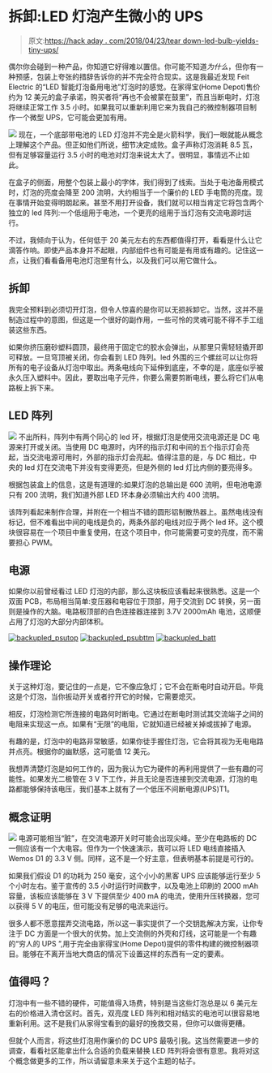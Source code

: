 # 拆卸:LED 灯泡产生微小的 UPS

> 原文:[https://hack aday . com/2018/04/23/tear down-led-bulb-yields-tiny-ups/](https://hackaday.com/2018/04/23/teardown-led-bulb-yields-tiny-ups/)

偶尔你会碰到一种产品，你知道它好得难以置信。你可能不知道*为什么*，但你有一种预感，包装上夸张的措辞告诉你的并不完全符合现实。这是我最近发现 Feit Electric 的“LED 智能灯泡备用电池”灯泡时的感觉。在家得宝(Home Depot)售价约为 12 美元的盒子承诺，购买者将“再也不会被蒙在鼓里”，而且当断电时，灯泡将继续正常工作 3.5 小时。如果我可以重新利用它来为我自己的微控制器项目制作一个微型 UPS，它可能会更加有用。

[![](../Images/94c4726291138150a44a4e20d971baac.png)](https://hackaday.com/wp-content/uploads/2018/04/backupled_box.jpg) 现在，一个底部带电池的 LED 灯泡并不完全是火箭科学，我们一眼就能从概念上理解这个产品。但正如他们所说，细节决定成败。盒子声称灯泡消耗 8.5 瓦，但有足够容量运行 3.5 小时的电池对灯泡来说太大了。很明显，事情远不止如此。

在盒子的侧面，用整个包装上最小的字体，我们得到了线索。当处于电池备用模式时，灯泡的亮度会降至 200 流明，大约相当于一个廉价的 LED 手电筒的亮度。现在事情开始变得明朗起来。甚至不用打开设备，我们就可以相当肯定它将包含两个独立的 led 阵列:一个低组用于电池，一个更亮的组用于当灯泡有交流电源时运行。

不过，我倾向于认为，任何低于 20 美元左右的东西都值得打开，看看是什么让它滴答作响。即使产品本身并不起眼，内部组件也有可能是有用或有趣的。记住这一点，让我们看看备用电池灯泡里有什么，以及我们可以用它做什么。

## 拆卸

我完全预料到必须切开灯泡，但令人惊喜的是你可以无损拆卸它。当然，这并不是制造过程中的意图，但这是一个很好的副作用，一些可怜的灵魂可能不得不手工组装这些东西。

如果你挤压磨砂塑料圆顶，最终用于固定它的胶水会弹出，从那里只需轻轻撬开即可释放。一旦穹顶被关闭，你会看到 LED 阵列。led 外围的三个螺丝可以让你将所有的电子设备从灯泡中取出。两条电线向下延伸到底座，不幸的是，底座似乎被永久压入塑料中。因此，要取出电子元件，你要么需要剪断电线，要么将它们从电路板上拆下来。

## LED 阵列

[![](../Images/4045fb41229d17b661028cfca1772803.png)](https://hackaday.com/wp-content/uploads/2018/04/backupled_array.jpg) 不出所料，阵列中有两个同心的 led 环，根据灯泡是使用交流电源还是 DC 电源来打开或关闭。当使用 DC 电源时，内环的指示灯和中间的五个指示灯会亮起，当交流电源可用时，外部的指示灯会亮起。值得注意的是，与 DC 相比，中央的 led 灯在交流电下并没有变得更亮，但是外侧的 led 灯比内侧的要亮得多。

根据包装盒上的信息，这是有道理的:如果灯泡的总输出是 600 流明，但电池电源只有 200 流明，我们知道外部 LED 环本身必须输出大约 400 流明。

该阵列看起来制作合理，并附在一个相当不错的圆形铝制散热器上。虽然电线没有标记，但不难看出中间的电线是负的，两条外部的电线对应于两个 led 环。这个模块很容易在一个项目中重复使用，在这个项目中，你可能需要可变的亮度，而不需要担心 PWM。

## 电源

如果你以前曾经看过 LED 灯泡的内部，那么这块板应该看起来很熟悉。这是一个双面 PCB，布局相当简单:变压器和电容位于顶部，用于交流到 DC 转换，另一面则是操作的大脑。电路板顶部的白色连接器连接到 3.7V 2000mAh 电池，这顺便占用了灯泡的大部分内部体积。

 [![backupled_psutop](../Images/8bd5e7e3f3da644dafc0e499dc2e2e04.png "backupled_psutop")](https://i0.wp.com/hackaday.com/wp-content/uploads/2018/04/backupled_psutop.jpg?ssl=1)  [![backupled_psubttm](../Images/c122ac765d22c11636345fd9308fe5ae.png "backupled_psubttm")](https://i0.wp.com/hackaday.com/wp-content/uploads/2018/04/backupled_psubttm.jpg?ssl=1)  [![backupled_batt](../Images/ea4698e5d51d8c3eebef2f214e4808a7.png "backupled_batt")](https://i0.wp.com/hackaday.com/wp-content/uploads/2018/04/backupled_batt.jpg?ssl=1) 

## 操作理论

关于这种灯泡，要记住的一点是，它不像应急灯；它不会在断电时自动开启。毕竟这是个灯泡，当你扳动开关或者拧开它的时候，它需要熄灭。

相反，灯泡检测它所连接的电路何时断电。它通过在断电时测试其交流端子之间的电阻来实现这一点。如果有“无限”的电阻，它就知道已经被关掉或拔掉了电源。

有趣的是，灯泡中的电路非常敏感，如果你徒手握住灯泡，它会将其视为无电电路并点亮。根据你的幽默感，这可能值 12 美元。

我想弄清楚灯泡是如何工作的，因为我认为它为硬件的再利用提供了一些有趣的可能性。如果发光二极管在 3 V 下工作，并且无论是否连接到交流电源，灯泡的电路都能够保持该电压，我们基本上就有了一个低压不间断电源(UPS)T1。

## 概念证明

[![](../Images/f8267bb42badfae5960dbde04b01bfb5.png)](https://hackaday.com/wp-content/uploads/2018/04/backupled_esp.jpg) 电源可能相当“脏”，在交流电源开关时可能会出现尖峰。至少在电路板的 DC 一侧应该有一个大电容。但作为一个快速演示，我可以将 LED 电线直接插入 Wemos D1 的 3.3 V 侧。同样，这不是一个好主意，但表明基本前提是可行的。

如果我们假设 D1 的功耗为 250 毫安，这个小小的黑客 UPS 应该能够运行至少 5 个小时左右。鉴于宣传的 3.5 小时运行时间数字，以及电池上印刷的 2000 mAh 容量，该板应该能够在 3 V 下提供至少 400 mA 的电流，使用升压转换器，您可以获得 5 V 的电压，但可能没有足够的电流来运行。

很多人都不愿意摆弄交流电路，所以这一事实提供了一个交钥匙解决方案，让你专注于 DC 方面是一个很大的优势。加上交流侧的外壳和灯线，这可能是一个有趣的“穷人的 UPS ”,用于完全由家得宝(Home Depot)提供的零件构建的微控制器项目。能够在不离开当地大商店的情况下设置这样的东西有一定的要素。

## 值得吗？

灯泡中有一些不错的硬件，可能值得入场费，特别是当这些灯泡总是以 6 美元左右的价格进入清仓区时。首先，双亮度 LED 阵列和相对结实的电池可以很容易地重新利用。这不是我们从家得宝看到的最好的挽救交易，但你可以做得更糟。

但就个人而言，将这些灯泡用作廉价的 DC UPS 最吸引我。这当然需要进一步的调查，看看社区能拿出什么合适的负载来替换 LED 阵列将会很有意思。我将对这个概念做更多的工作，所以请留意未来关于这个主题的帖子。